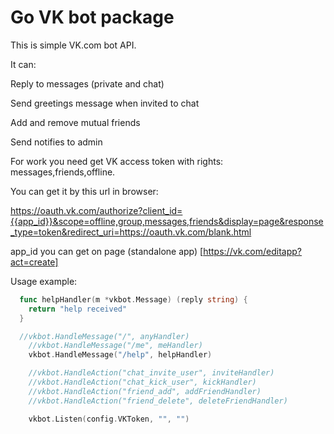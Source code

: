 # Go VK bot package

This is simple VK.com bot API.

It can:

  Reply to messages (private and chat)
  
  Send greetings message when invited to chat
  
  Add and remove mutual friends
  
  Send notifies to admin
  
  
For work you need get VK access token with rights: messages,friends,offline.

You can get it by this url in browser:

https://oauth.vk.com/authorize?client_id={{app_id}}&scope=offline,group,messages,friends&display=page&response_type=token&redirect_uri=https://oauth.vk.com/blank.html

app_id you can get on page (standalone app) [https://vk.com/editapp?act=create]

Usage example:

```Go
  func helpHandler(m *vkbot.Message) (reply string) {
    return "help received"
  }

  //vkbot.HandleMessage("/", anyHandler)
	//vkbot.HandleMessage("/me", meHandler)
	vkbot.HandleMessage("/help", helpHandler)

	//vkbot.HandleAction("chat_invite_user", inviteHandler)
	//vkbot.HandleAction("chat_kick_user", kickHandler)
	//vkbot.HandleAction("friend_add", addFriendHandler)
	//vkbot.HandleAction("friend_delete", deleteFriendHandler)

	vkbot.Listen(config.VKToken, "", "")
```
